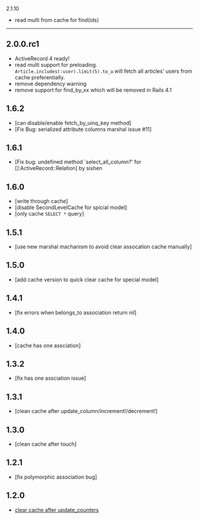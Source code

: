 2.1.10
* read multi from cache for find(ids)

-----
2.0.0.rc1
-----
* ActiveRecord 4 ready!
* read multi support for preloading. `Article.includes(:user).limit(5).to_a` will fetch all articles' users from cache preferentially.
* remove dependency warning
* remove support for find_by_xx which will be removed in Rails 4.1

1.6.2
-----
* [can disable/enable fetch_by_uinq_key method]
* [Fix Bug: serialized attribute columns marshal issue #11]

1.6.1
-----
* [Fix bug: undefined method `select_all_column?' for []:ActiveRecord::Relation] by sishen

1.6.0
-----
* [write through cache]
* [disable SecondLevelCache for spicial model]
* [only cache `SELECT *` query]

1.5.1
-----
* [use new marshal machanism to avoid clear assocation cache manually]

1.5.0
-----
* [add cache version to quick clear cache for special model]

1.4.1
-----
* [fix errors when belongs_to association return nil]

1.4.0
-----
* [cache has one assciation]

1.3.2
-----
* [fix has one assciation issue]

1.3.1
-----
* [clean cache after update_column/increment!/decrement!]

1.3.0
-----
* [clean cache after touch]

1.2.1
-----
* [fix polymorphic association bug]

1.2.0
-----
* [clear cache after update_counters](https://github.com/csdn-dev/second_level_cache/commit/240dde81199124092e0e8ad0500c167ac146e301)





